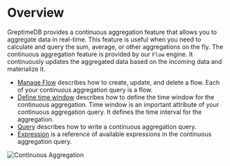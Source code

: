 # Overview

GreptimeDB provides a continuous aggregation feature that allows you to aggregate data in real-time. This feature is useful when you need to calculate and query the sum, average, or other aggregations on the fly. The continuous aggregation feature is provided by our `Flow` engine. It continuously updates the aggregated data based on the incoming data and materialize it.

- [Manage Flow](./manage-flow.md) describes how to create, update, and delete a flow. Each of your continuous aggregation query is a flow.
- [Define time window](./define-time-window.md) describes how to define the time window for the continuous aggregation. Time window is an important attribute of your continuous aggregation query. It defines the time interval for the aggregation.
- [Query](./query.md) describes how to write a continuous aggregation query.
- [Expression](./expression.md) is a reference of available expressions in the continuous aggregation query.

![Continuous Aggregation](./flow-ani.svg)